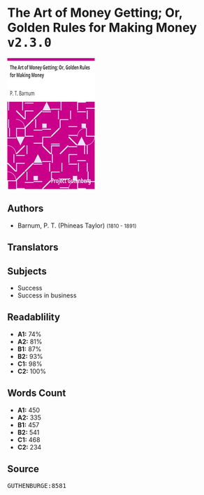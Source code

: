 # The Art of Money Getting; Or, Golden Rules for Making Money <kbd>v2.3.0</kbd>

![](./cover.medium.jpg "")

## Authors


 - Barnum, P. T. (Phineas Taylor) <small>(1810 - 1891)</small>

## Translators



## Subjects


 - Success
 - Success in business

## Readablility


 - **A1:** 74%
 - **A2:** 81%
 - **B1:** 87%
 - **B2:** 93%
 - **C1:** 98%
 - **C2:** 100%

## Words Count


 - **A1:** 450
 - **A2:** 335
 - **B1:** 457
 - **B2:** 541
 - **C1:** 468
 - **C2:** 234

## Source


<kbd>GUTHENBURGE:8581</kbd>
